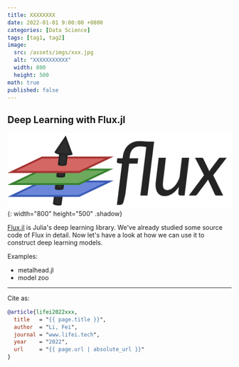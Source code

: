 ```yaml
---
title: XXXXXXXX
date: 2022-01-01 9:00:00 +0800
categories: [Data Science]
tags: [tag1, tag2]
image:
  src: /assets/imgs/xxx.jpg
  alt: "XXXXXXXXXXX"
  width: 800
  height: 500
math: true
published: false
---
```


## Deep Learning with Flux.jl

![Julia Flux](/assets/imgs/julia/flux.png){: width="800" height="500" .shadow}

[Flux.jl](https://fluxml.ai/Flux.jl/stable/) is Julia's deep learning library. We've already studied some source code of Flux in detail. Now let's have a look at how we can use it to construct deep learning models.

Examples:
- metalhead.jl
- model zoo



<hr>
Cite as:

```bibtex
@article{lifei2022xxx,
  title   = "{{ page.title }}",
  author  = "Li, Fei",
  journal = "www.lifei.tech",
  year    = "2022",
  url     = "{{ page.url | absolute_url }}"
}
```

